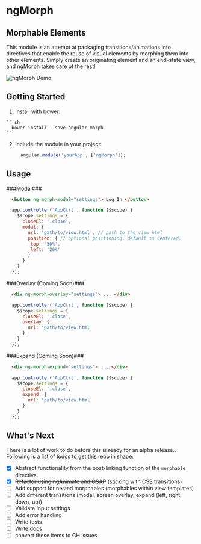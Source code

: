 # ngMorph #
 
## Morphable Elements ##
This module is an attempt at packaging transitions/animations into directives that enable the reuse of visual elements by morphing them into other elements. Simply create an originating element and an end-state view, and ngMorph takes care of the rest!

![ngMorph Demo](http://imgur.com/MT9CwbV.gif)

## Getting Started ##
  1. Install with bower:
 
    ```sh
      bower install --save angular-morph
    ```

  2. Include the module in your project: 
  
      ```js
        angular.module('yourApp', ['ngMorph']);
      ```

## Usage ##


###Modal###

 ```html
   <button ng-morph-modal="settings"> Log In </button>
 ```
 
 ```js
   app.controller('AppCtrl', function ($scope) {
     $scope.settings = {
       closeEl: '.close',
       modal: {
         url: 'path/to/view.html', // path to the view html
         position: { // optional positioning. default is centered.
          top: '30%',
          left: '20%'
         }
       }
     }
   });
 ```
 


###Overlay (Coming Soon)###

 ```html
   <div ng-morph-overlay="settings"> ... </div>
 ```
 
 ```js
   app.controller('AppCtrl', function ($scope) {
     $scope.settings = {
       closeEl: '.close',
       overlay: {
         url: 'path/to/view.html'
       }
     }
   });
 ```
 
 
 
###Expand (Coming Soon)###
 
 ```html
   <div ng-morph-expand="settings"> ... </div>
 ```
 
 ```js
   app.controller('AppCtrl', function ($scope) {
     $scope.settings = {
       closeEl: '.close',
       expand: {
         url: 'path/to/view.html'
       }
     }
   });
 ```



## What's Next ##

There is a lot of work to do before this is ready for an alpha release.. Following is a list of todos to get this repo in shape:

  - [X] Abstract functionality from the post-linking function of the `morphable` directive.
  - [X] ~~Refactor using ngAnimate and GSAP~~ (sticking with CSS transitions)
  - [ ] Add support for nested morphables (morphables within view templates)
  - [ ] Add different transitions (modal, screen overlay, expand (left, right, down, up))
  - [ ] Validate input settings
  - [ ] Add error handling
  - [ ] Write tests
  - [ ] Write docs
  - [ ] convert these items to GH issues
